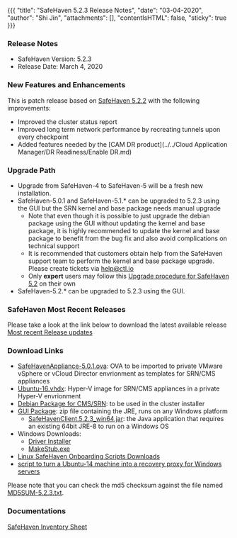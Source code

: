 {{{
  "title": "SafeHaven 5.2.3 Release Notes",
  "date": "03-04-2020",
  "author": "Shi Jin",
  "attachments": [],
  "contentIsHTML": false,
  "sticky": true
}}}

### Release Notes

- SafeHaven Version: 5.2.3
- Release Date: March 4, 2020

### New Features and Enhancements

This is patch release based on [SafeHaven 5.2.2](SafeHaven5.2.2-Release-Notes.md) with the following improvements:

- Improved the cluster status report
- Improved long term network performance by recreating tunnels upon every checkpoint
- Added features needed by the [CAM DR product](../../Cloud Application Manager/DR Readiness/Enable DR.md)

### Upgrade Path

* Upgrade from SafeHaven-4 to SafeHaven-5 will be a fresh new installation.
* SafeHaven-5.0.1 and SafeHaven-5.1.* can be upgraded to 5.2.3 using the GUI but the SRN kernel and base package needs manual upgrade
  * Note that even though it is possible to just upgrade the debian package using the GUI without updating the kernel and base package, it is highly recommended to update the kernel and base package to benefit from the bug fix and also avoid complications on technical support
  * It is recommended that customers obtain help from the SafeHaven support team to perform the kernel and base package upgrade. Please create tickets via help@ctl.io
  * Only **expert** users may follow this [Upgrade procedure for SafeHaven 5.2](SH-5.1-Upgrade-5.2.md) on their own
* SafeHaven-5.2.* can be upgraded to 5.2.3 using the GUI.  

### SafeHaven Most Recent Releases

Please take a look at the link below to download the latest available release  
[Most recent Release updates](../Overview/Most-Recent-SafeHaven-Release-Updates.md)

### Download Links

* [SafeHavenAppliance-5.0.1.ova](https://download.safehaven.ctl.io/SH-5.0.1/SafeHavenAppliance-5.0.1.ova): OVA to be imported to private VMware vSphere or vCloud Director envrionment as templates for SRN/CMS appliances
* [Ubuntu-16.vhdx](https://download.safehaven.ctl.io/SH-5.0.0/Ubuntu-16.vhdx): Hyper-V image for SRN/CMS appliances in a private Hyper-V envrionment
* [Debian Package for CMS/SRN](https://download.safehaven.ctl.io/SH-5.2.3/safehaven-5.2.3.deb): to be used in the cluster installer
* [GUI Package](https://download.safehaven.ctl.io/SH-5.2.3/SafeHavenConsole-5.2.3.zip): zip file containing the JRE, runs on any Windows platform
  * [SafeHavenClient.5.2.3_win64.jar](https://download.safehaven.ctl.io/SH-5.2.3/SafeHavenClient.5.2.3_win64.jar): the Java application that requires an existing 64bit JRE-8 to run on a Windows OS
* Windows Downloads:
  * [Driver Installer](https://download.safehaven.ctl.io/SH-5.2.3/safehaven_windows_driver-5.2.3.exe)
  * [MakeStub.exe](https://download.safehaven.ctl.io/SH-5.2.3/MakeStub-5.2.3.exe)
* [Linux SafeHaven Onboarding Scripts Downloads](linux-onboarding-releases.md)
* [script to turn a Ubuntu-14 machine into a recovery proxy for Windows servers](https://download.safehaven.ctl.io/SH-5.2.3/makestub_for_windows.sh)

Please note that you can check the md5 checksum against the file named [MD5SUM-5.2.3.txt](https://download.safehaven.ctl.io/SH-5.2.3/MD5SUM-5.2.3.txt).

### Documentations

[SafeHaven Inventory Sheet](https://download.safehaven.ctl.io/SH-5-Docs/SafeHaven-Inventory-Sheet-Azure.xlsm)
